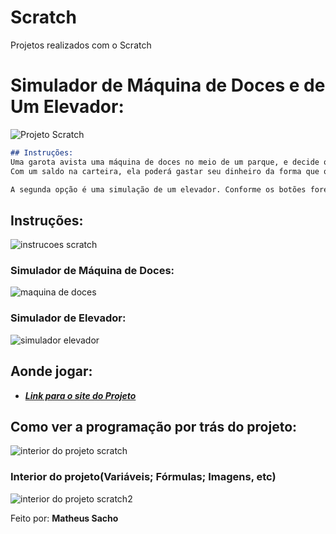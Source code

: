 # Scratch
Projetos realizados com o Scratch

# Simulador de Máquina de Doces e de Um Elevador:
![Projeto Scratch](https://github.com/user-attachments/assets/f662e400-f121-43e7-9508-3afc7f2c7316)

```markdown
## Instruções:
Uma garota avista uma máquina de doces no meio de um parque, e decide observar as opções disponíveis.
Com um saldo na carteira, ela poderá gastar seu dinheiro da forma que quiser. A máquina somente aceita os valores: R$1.00, R$2.00 e R$5.00, e pode ou não devolver troco.

A segunda opção é uma simulação de um elevador. Conforme os botões forem pressionados, o elevador se desloca e aponta em um indicador o estado(andar) em que esse estiver. Enquanto o elevador estiver parado ou em movimento, sua porta se mantém fechada. Quando um andar é pressionado e o elevador alcança o andar desejado, ele para e a porta se abre.
```
## Instruções:
![instrucoes scratch](https://github.com/user-attachments/assets/b71cba39-3bcf-4c41-812d-8e254c9dba6d)

### Simulador de Máquina de Doces:
![maquina de doces](https://github.com/user-attachments/assets/41ce9d09-d1f8-46d7-88cc-9b5d8cb2b575)

### Simulador de Elevador:
![simulador elevador](https://github.com/user-attachments/assets/d6022ddc-01fe-4e10-a614-ca61d1ed7496)

## Aonde jogar:
- [***Link para o site do Projeto***](https://scratch.mit.edu/projects/502085849/)

## Como ver a programação por trás do projeto:
![interior do projeto scratch](https://github.com/user-attachments/assets/2ad01c74-eba7-453d-a812-7f7e261deaae)

### Interior do projeto(Variáveis; Fórmulas; Imagens, etc)
![interior do projeto scratch2](https://github.com/user-attachments/assets/5b204eda-e860-48e8-a14c-2ee54fb2b3e4)



Feito por: **Matheus Sacho**
